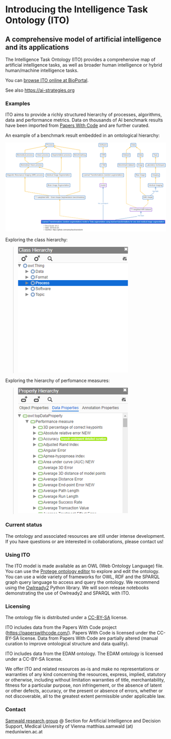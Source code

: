 # Introducing the Intelligence Task Ontology (ITO)
## A comprehensive model of artificial intelligence and its applications

The Intelligence Task Ontology (ITO) provides a comprehensive map of artificial intelligence tasks, as well as broader human intelligence or hybrid human/machine intelligence tasks.

You can [browse ITO online at BioPortal](https://bioportal.bioontology.org/ontologies/ITO/?p=classes&conceptid=https%3A%2F%2Fai-strategies.org%2Fontology%2FProcess).

See also https://ai-strategies.org

### Examples
ITO aims to provide a richly structured hierarchy of processes, algorithms, data and performance metrics. Data on thousands of AI benchmark results have been imported from [Papers With Code](https://paperswithcode.com/) and are further curated.

An example of a benchmark result embedded in an ontological hierarchy:

![MRI Example Hierarchy](/media/example-hierarchy-1-detail-with-score.PNG)

Exploring the class hierarchy:

> ![Class hierarchy screen capture](media/screencapture-class-hierarchy-in-webprotege.gif)

Exploring the hierarchy of perfomance measures:

> ![Property hierarchy screen capture](media/screencapture-property-hierarchy-in-webprotege.gif)


### Current status

The ontology and associated resources are still under intense development. If you have questions or are interested in collaborations, please contact us!

### Using ITO

The ITO model is made available as an OWL (Web Ontology Language) file. You can use the [Protege ontology editor](https://protege.stanford.edu/) to explore and edit the ontology. You can use a wide variety of frameworks for OWL, RDF and the SPARQL graph query language to access and query the ontology. We recommend using the [Owlready2](https://pythonhosted.org/Owlready2/) Python library. We will soon release notebooks demonstrating the use of Owlready2 and SPARQL with ITO.

### Licensing

The ontology file is distributed under a [CC-BY-SA](https://creativecommons.org/licenses/by-sa/4.0/) license.

ITO includes data from the Papers With Code project (https://paperswithcode.com/). Papers With Code is licensed under the CC-BY-SA license. Data from Papers With Code are partially altered (manual curation to improve ontological structure and data quality).

ITO includes data from the EDAM ontology. The EDAM ontology is licensed under a CC-BY-SA license.

We offer ITO and related resources as-is and make no representations or warranties of any kind concerning the resources, express, implied, statutory or otherwise, including without limitation warranties of title, merchantability, fitness for a particular purpose, non infringement, or the absence of latent or other defects, accuracy, or the present or absence of errors, whether or not discoverable, all to the greatest extent permissible under applicable law.

### Contact

[Samwald research group](https://samwald.info/) @ Section for Artificial Intelligence and Decision Support, Medical University of Vienna
matthias.samwald (at) meduniwien.ac.at



